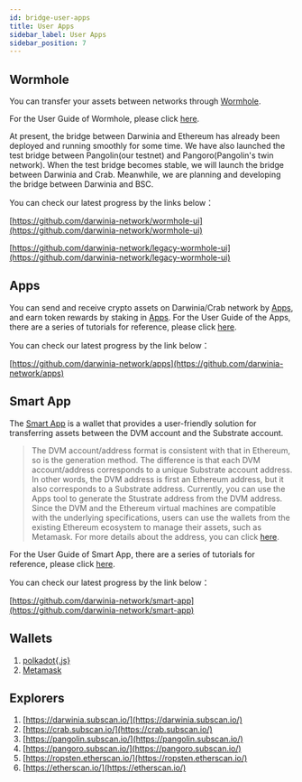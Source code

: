 ```yaml
---
id: bridge-user-apps
title: User Apps
sidebar_label: User Apps
sidebar_position: 7
---
```


## Wormhole

You can transfer your assets between networks through [Wormhole](https://wormhole.darwinia.network/). 

For the User Guide of Wormhole, please click [here](https://docs.darwinia.network/tutorials/wiki-tut-wormhole). 

At present, the bridge between Darwinia and Ethereum has already been deployed and running smoothly for some time. We have also launched the test bridge between Pangolin(our testnet) and Pangoro(Pangolin's twin network). When the test bridge becomes stable, we will launch the bridge between Darwinia and Crab. Meanwhile, we are planning and developing the bridge between Darwinia and BSC.

You can check our latest progress by the links below：

[https://github.com/darwinia-network/wormhole-ui](https://github.com/darwinia-network/wormhole-ui)

[https://github.com/darwinia-network/legacy-wormhole-ui](https://github.com/darwinia-network/legacy-wormhole-ui)

## Apps

You can send and receive crypto assets on Darwinia/Crab network by [Apps](https://apps.darwinia.network/#/account), and earn token rewards by staking in [Apps](https://apps.darwinia.network/#/account).
For the User Guide of the Apps, there are a series of tutorials for reference, please click [here](https://docs.darwinia.network/tutorials/quick-start-account).

You can check our latest progress by the link below：

[https://github.com/darwinia-network/apps](https://github.com/darwinia-network/apps)

## Smart App

The [Smart App](https://smart.darwinia.network/) is a wallet that provides a user-friendly solution for transferring assets between the DVM account and the Substrate account.

> The DVM account/address format is consistent with that in Ethereum, so is the generation method. The difference is that each DVM account/address corresponds to a unique Substrate account address. In other words, the DVM address is first an Ethereum address, but it also corresponds to a Substrate address. Currently, you can use the Apps tool to generate the Stustrate address from the DVM address. Since the DVM and the Ethereum virtual machines are compatible with the underlying specifications, users can use the wallets from the existing Ethereum ecosystem to manage their assets, such as Metamask. For more details about the address, you can click [here](https://docs.crab.network/dvm/wallets/dvm-metamask).
> 

For the User Guide of Smart App, there are a series of tutorials for reference, please click [here](https://docs.darwinia.network/tutorials/quick-start-account).

You can check our latest progress by the link below：

[https://github.com/darwinia-network/smart-app](https://github.com/darwinia-network/smart-app)

## Wallets

1. [polkadot{.js}](https://polkadot.js.org/apps/)
2. [Metamask](https://metamask.io/)

## Explorers

1. [https://darwinia.subscan.io/](https://darwinia.subscan.io/)
2. [https://crab.subscan.io/](https://crab.subscan.io/)
3. [https://pangolin.subscan.io/](https://pangolin.subscan.io/)
4. [https://pangoro.subscan.io/](https://pangoro.subscan.io/)
5. [https://ropsten.etherscan.io/](https://ropsten.etherscan.io/)
6. [https://etherscan.io/](https://etherscan.io/)

